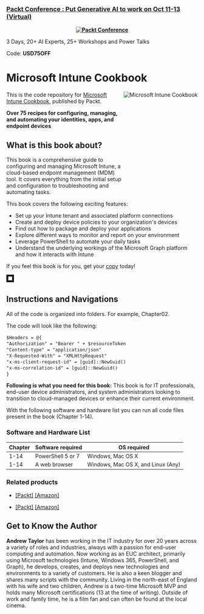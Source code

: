 
### [Packt Conference : Put Generative AI to work on Oct 11-13 (Virtual)](https://packt.link/JGIEY)

<b><p align='center'>[![Packt Conference](https://hub.packtpub.com/wp-content/uploads/2023/08/put-generative-ai-to-work-packt.png)](https://packt.link/JGIEY)</p></b> 
3 Days, 20+ AI Experts, 25+ Workshops and Power Talks 

Code: <b>USD75OFF</b>

# Microsoft Intune Cookbook

<a href="https://www.packtpub.com/product/microsoft-intune-cookbook/9781805126546?utm_source=github&utm_medium=repository&utm_campaign="><img src="https://content.packt.com/B19895/cover_image_small.jpg" alt="Microsoft Intune Cookbook" height="256px" align="right"></a>

This is the code repository for [Microsoft Intune Cookbook](https://www.packtpub.com/product/microsoft-intune-cookbook/9781805126546?utm_source=github&utm_medium=repository&utm_campaign=), published by Packt.

**Over 75 recipes for configuring, managing, and automating your identities, apps, and endpoint devices**

## What is this book about?
This book is a comprehensive guide to configuring and managing Microsoft Intune, a cloud-based endpoint management (MDM) tool. It covers everything from the initial setup and configuration to troubleshooting and automating tasks.

This book covers the following exciting features:
* Set up your Intune tenant and associated platform connections
* Create and deploy device policies to your organization's devices
* Find out how to package and deploy your applications
* Explore different ways to monitor and report on your environment
* Leverage PowerShell to automate your daily tasks
* Understand the underlying workings of the Microsoft Graph platform and how it interacts with Intune

If you feel this book is for you, get your [copy](https://www.amazon.com/dp/1805126547) today!

<a href="https://www.packtpub.com/?utm_source=github&utm_medium=banner&utm_campaign=GitHubBanner"><img src="https://raw.githubusercontent.com/PacktPublishing/GitHub/master/GitHub.png" 
alt="https://www.packtpub.com/" border="5" /></a>

## Instructions and Navigations
All of the code is organized into folders. For example, Chapter02.

The code will look like the following:
```
$Headers = @{
"Authorization" = "Bearer " + $resourceToken
"Content-type" = "application/json"
"X-Requested-With" = "XMLHttpRequest"
"x-ms-client-request-id" = [guid]::NewGuid()
"x-ms-correlation-id" = [guid]::NewGuid()
}
```

**Following is what you need for this book:**
This book is for IT professionals, end-user device administrators, and system administrators looking to transition to cloud-managed devices or enhance their current environment.

With the following software and hardware list you can run all code files present in the book (Chapter 1-14).
### Software and Hardware List
| Chapter | Software required | OS required |
| -------- | ------------------------------------ | ----------------------------------- |
| 1-14 | PowerShell 5 or 7 | Windows, Mac OS X |
| 1-14 | A web browser | Windows, Mac OS X, and Linux (Any) |

### Related products
*  [[Packt]](https://www.packtpub.com/product/cloud-penetration-testing-for-red-teamers/9781803248486?utm_source=github&utm_medium=repository&utm_campaign=9781803248486) [[Amazon]](https://www.amazon.com/dp/1803248483)

*  [[Packt]](https://www.packtpub.com/product/linux-for-system-administrators/9781803247946?utm_source=github&utm_medium=repository&utm_campaign=9781803247946) [[Amazon]](https://www.amazon.com/dp/1803247940)

## Get to Know the Author
**Andrew Taylor**
has been working in the IT industry for over 20 years across a variety of roles and
industries, always with a passion for end-user computing and automation. Now working as an EUC
architect, primarily using Microsoft technologies (Intune, Windows 365, PowerShell, and Graph), he
develops, creates, and deploys new technologies and environments to a variety of customers. He is
also a keen blogger and shares many scripts with the community.
Living in the north-east of England with his wife and two children, Andrew is a two-time Microsoft
MVP and holds many Microsoft certifications (13 at the time of writing). Outside of work and family
time, he is a film fan and can often be found at the local cinema.

